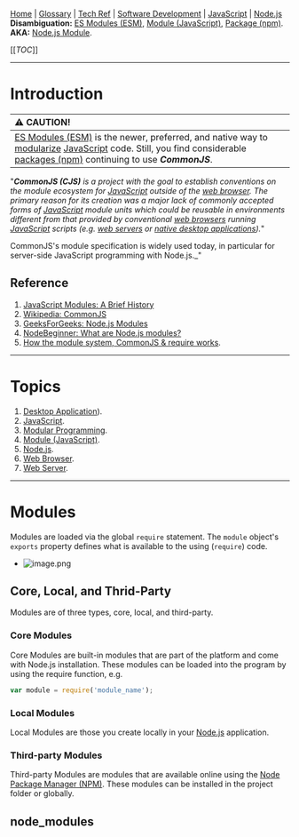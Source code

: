 [Home](/Slalom-LLC/Slalom-Consulting) | [Glossary](/Glossary) | [Tech Ref](/Tech-Ref) | [Software Development](/Tech-Ref/Software-Development) | [JavaScript](/Tech-Ref/Software-Development/JavaScript) | [Node.js](/Tech-Ref/Software-Development/JavaScript/Node.js)
**Disambiguation:** [ES Modules (ESM)](/Tech-Ref/Software-Development/JavaScript/Module-\(JavaScript\)/ESM-\(ES-Modules\)), [Module (JavaScript)](/Tech-Ref/Software-Development/JavaScript/Module-\(JavaScript\)), [Package (npm)](/Tech-Ref/Software-Development/JavaScript/npm).
**AKA:** [Node.js Module](/Tech-Ref/Software-Development/JavaScript/Node.js).

[[_TOC_]]

---
# Introduction
|:warning: CAUTION!|
|:-|
| [ES Modules (ESM)](/Tech-Ref/Software-Development/JavaScript/Module-\(JavaScript\)/ESM-\(ES-Modules\)) is the newer, preferred, and native way to [modularize](/Tech-Ref/Software-Development/Modular-Programming) [JavaScript](/Tech-Ref/Software-Development/JavaScript) code. Still, you find considerable [packages (npm)](/Tech-Ref/Software-Development/JavaScript/npm) continuing to use ***CommonJS***. |

"_***CommonJS (CJS)*** is a project with the goal to establish conventions on the module ecosystem for [JavaScript](/Tech-Ref/Software-Development/JavaScript) outside of the [web browser](/Tech-Ref/WWW-\(World-Wide-Web\)/Web-Browser). The primary reason for its creation was a major lack of commonly accepted forms of [JavaScript](/Tech-Ref/Software-Development/JavaScript) module units which could be reusable in environments different from that provided by conventional [web browsers](/Tech-Ref/WWW-\(World-Wide-Web\)/Web-Browser) running [JavaScript](/Tech-Ref/Software-Development/JavaScript) scripts (e.g. [web servers](/Tech-Ref/WWW-\(World-Wide-Web\)/Web-Server) or [native desktop applications](/Tech-Ref/Software-Development/UX-\(User-Experience\)/Desktop-Applicataion))._"

CommonJS's module specification is widely used today, in particular for server-side JavaScript programming with Node.js._"

## Reference
1. [JavaScript Modules: A Brief History](https://objectpartners.com/2019/05/24/javascript-modules-a-brief-history/)
1. [Wikipedia: CommonJS](https://en.wikipedia.org/wiki/CommonJS)
1. [GeeksForGeeks: Node.js Modules](https://www.geeksforgeeks.org/node-js-modules/)
1. [NodeBeginner: What are Node.js modules?](https://www.nodebeginner.org/blog/post/nodejs-tutorial-what-are-node.js-modules/)
1. [How the module system, CommonJS & require works](https://blog.risingstack.com/node-js-at-scale-module-system-commonjs-require/).

---
# Topics
1. [Desktop Application](/Tech-Ref/Software-Development/UX-\(User-Experience\)/Desktop-Applicataion)).
1. [JavaScript](/Tech-Ref/Software-Development/JavaScript).
1. [Modular Programming](/Tech-Ref/Software-Development/Modular-Programming).
1. [Module (JavaScript)](/Tech-Ref/Software-Development/JavaScript/Module-\(JavaScript\)).
1. [Node.js](/Tech-Ref/Software-Development/JavaScript/Node.js).
1. [Web Browser](/Tech-Ref/WWW-\(World-Wide-Web\)/Web-Browser).
1. [Web Server](/Tech-Ref/WWW-\(World-Wide-Web\)/Web-Server).

---
# Modules
Modules are loaded via the global `require` statement. The `module` object's `exports` property defines what is available to the using (`require`) code.

- ![image.png](/.attachments/image-08260052-cc91-4222-a4ad-0a49ed260a0d.png)

## Core, Local, and Thrid-Party
Modules are of three types, core, local, and third-party.

### Core Modules
Core Modules are built-in modules that are part of the platform and come with Node.js installation. These modules can be loaded into the program by using the require function, e.g. 
```javascript
var module = require('module_name');
```
### Local Modules
Local Modules are those you create locally in your [Node.js](/Tech-Ref/Software-Development/JavaScript/Node.js) application.

### Third-party Modules
Third-party Modules are modules that are available online using the [Node Package Manager (NPM)](/Tech-Ref/Software-Development/JavaScript/npm). These modules can be installed in the project folder or globally.

## node_modules

